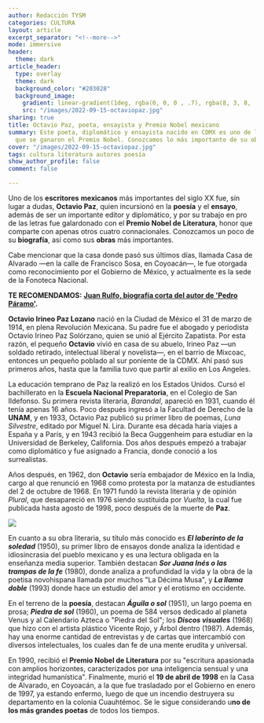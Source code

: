 ```yaml
---
author: Redacción TYSM
categories: CULTURA
layout: article
excerpt_separator: "<!--more-->"
mode: immersive
header:
  theme: dark
article_header:
  type: overlay
  theme: dark
  background_color: "#203028"
  background_image:
    gradient: linear-gradient(1deg, rgba(0, 0, 0 , .7), rgba(8, 3, 8, .9))
    src: "/images/2022-09-15-octaviopaz.jpg"
sharing: true
title: Octavio Paz, poeta, ensayista y Premio Nobel mexicano
summary: Este poeta, diplomático y ensayista nacido en CDMX es uno de los pocos mexicanos
  que se ganaron el Premio Nobel. Conozcamos lo más importante de su obra
cover: "/images/2022-09-15-octaviopaz.jpg"
tags: cultura literatura autores poesía
show_author_profile: false
comment: false

---
```

Uno de los **escritores** **mexicanos** más importantes del siglo XX fue, sin lugar a dudas, **Octavio Paz**, quien incursionó en la **poesía** y el **ensayo**, además de ser un importante editor y diplomático, y por su trabajo en pro de las letras fue galardonado con el **Premio Nobel de Literatura**, honor que comparte con apenas otros cuatro connacionales. Conozcamos un poco de su **biografía**, así como sus **obras** más importantes.

Cabe mencionar que la casa donde pasó sus últimos días, llamada Casa de Alvarado —en la calle de Francisco Sosa, en Coyoacán—, le fue otorgada como reconocimiento por el Gobierno de México, y actualmente es la sede de la Fonoteca Nacional.

**TE RECOMENDAMOS:** [**Juan Rulfo, biografía corta del autor de 'Pedro Páramo'**](https://blog.tonoysumariachi.com/cultura/2022/07/27/juan-rulfo-biografia-corta-del-autor-de-pedro-paramo.html)**.**

**Octavio Irineo Paz Lozano** nació en la Ciudad de México el 31 de marzo de 1914, en plena Revolución Mexicana. Su padre fue el abogado y periodista Octavio Irineo Paz Solórzano, quien se unió al Ejército Zapatista. Por esta razón, el pequeño **Octavio** vivió en casa de su abuelo, Irineo Paz —un soldado retirado, intelectual liberal y novelista—, en el barrio de Mixcoac, entonces un pequeño poblado al sur poniente de la CDMX. Ahí pasó sus primeros años, hasta que la familia tuvo que partir al exilio en Los Angeles.

La educación temprano de Paz la realizó en los Estados Unidos. Cursó el bachillerato en la **Escuela Nacional Preparatoria**, en el Colegio de San Ildefonso. Su primera revista literaria, _Barandal_, apareció en 1931, cuando él tenía apenas 16 años. Poco después ingresó a la Facultad de Derecho de la **UNAM**, y en 1933, Octavio Paz publicó su primer libro de poemas, _Luna Silvestre_, editado por Miguel N. Lira. Durante esa década haría viajes a España y a París, y en 1943 recibió la Beca Guggenheim para estudiar en la Universidad de Berkeley, California. Dos años después empezó a trabajar como diplomático y fue asignado a Francia, donde conoció a los surrealistas.

Años después, en 1962, don **Octavio** sería embajador de México en la India, cargo al que renunció en 1968 como protesta por la matanza de estudiantes del 2 de octubre de 1968. En 1971 fundó la revista literaria y de opinión _Plural_, que desapareció en 1976 siendo sustituida por _Vuelta_, la cual fue publicada hasta agosto de 1998, poco después de la muerte de **Paz**.

![](https://upload.wikimedia.org/wikipedia/commons/5/55/Octavio_Paz_1984_%28colorized%29.jpg)

En cuanto a su obra literaria, su título más conocido es **_El laberinto de la soledad_** (1950), su primer libro de ensayos donde analiza la identidad e idiosincrasia del pueblo mexicano y es una lectura obligada en la enseñanza media superior. También destacan **_Sor Juana Inés o las trampas de la fe_** (1980), donde analiza a profundidad la vida y la obra de la poetisa novohispana llamada por muchos "La Décima Musa", y **_La llama doble_** (1993) donde hace un estudio del amor y el erotismo en occidente.

En el terreno de la **poesía**, destacan **_Águila o sol_** (1951), un largo poema en prosa; **_Piedra de sol_** (1960), un poema de 584  versos dedicado al planeta Venus y al Calendario Azteca o "Piedra del Sol"; los **_Discos visuales_** (1968) que hizo con el artista plástico Vicente Rojo, y Árbol dentro (1987). Además, hay una enorme cantidad de entrevistas y de cartas que intercambió con diversos intelectuales, los cuales dan fe de una mente erudita y universal.

En 1990, recibió el **Premio Nobel de Literatura** por su "escritura apasionada con amplios horizontes, caracterizados por una inteligencia sensual y una integridad humanística". Finalmente, murió el **19 de abril de 1998** en la Casa de Alvarado, en Coyoacán, a la que fue trasladado por el Gobierno en enero de 1997, ya estando enfermo, luego de que un incendio destruyera su departamento en la colonia Cuauhtémoc. Se le sigue considerando u**no de los más grandes poetas** de todos los tiempos.